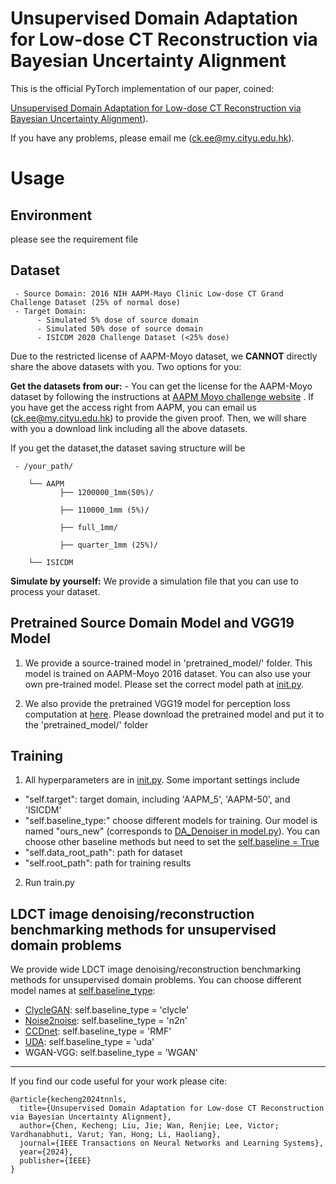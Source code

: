 # Unsupervised Domain Adaptation for Low-dose CT Reconstruction via Bayesian Uncertainty Alignment


This is the official PyTorch implementation of our paper, coined:

[Unsupervised Domain Adaptation for Low-dose CT Reconstruction via Bayesian Uncertainty Alignment](https://ieeexplore.ieee.org/document/10593806)). 

If you have any problems, please email me (ck.ee@my.cityu.edu.hk).


# Usage
## Environment  
please see the requirement file
## Dataset 
     - Source Domain: 2016 NIH AAPM-Mayo Clinic Low-dose CT Grand Challenge Dataset (25% of normal dose)
     - Target Domain: 
          - Simulated 5% dose of source domain
          - Simulated 50% dose of source domain
          - ISICDM 2020 Challenge Dataset (<25% dose)

Due to the restricted license of AAPM-Moyo dataset, we **CANNOT** directly share the above datasets with you. Two options for you:

**Get the datasets from our:** - You can get the license for the AAPM-Moyo dataset by following the instructions at [AAPM Moyo challenge website](https://www.aapm.org/grandchallenge/lowdosect/) . If you have get the access right from AAPM, you can email us (ck.ee@my.cityu.edu.hk) to provide the given proof. Then, we will share with you a download link including all the above datasets. 

If you get the dataset,the dataset saving structure will be 

     - /your_path/
     
        └── AAPM
               ├── 1200000_1mm(50%)/
     
               ├── 110000_1mm (5%)/
     
               ├── full_1mm/
               
               ├── quarter_1mm (25%)/
          
        └── ISICDM
**Simulate by yourself:** We provide a simulation file that you can use to process your dataset.

## Pretrained Source Domain Model and VGG19 Model
1. We provide a source-trained model in 'pretrained_model/' folder. This model is trained on AAPM-Moyo 2016 dataset. You can also use your own pre-trained model. Please set the correct model path at [init.py](https://github.com/tonyckc/UDA-BUA-code/blob/main/init.py#L202).

2. We also provide the pretrained VGG19 model for perception loss computation at [here](https://drive.google.com/file/d/1mNAn0P42CcRx3-qzw76Px93s2H8jajc-/view?usp=sharing). Please download the pretrained model and put it to the 'pretrained_model/' folder

## Training
1. All hyperparameters are in [init.py](https://github.com/tonyckc/UDA-BUA-code/blob/main/init.py). Some important settings include
- "self.target": target domain, including  'AAPM_5', 'AAPM-50', and 'ISICDM'
- "self.baseline_type:" choose different models for training. Our model is named "ours_new" (corresponds to [DA_Denoiser in model.py](https://github.com/tonyckc/UDA-BUA-code/blob/main/model.py#L1478)). You can choose other baseline methods but need to set the [self.baseline = True](https://github.com/tonyckc/UDA-BUA-code/blob/main/init.py#L68)
- "self.data_root_path": path for dataset 
- "self.root_path": path for training results 
2. Run train.py

## LDCT image denoising/reconstruction benchmarking methods for unsupervised domain problems
We provide wide LDCT image denoising/reconstruction benchmarking methods for unsupervised domain problems. You can choose different model names at [self.baseline_type](https://github.com/tonyckc/UDA-BUA-code/blob/main/init.py#L68):
- [ClycleGAN](https://www.sciencedirect.com/science/article/pii/S1361841521002541): self.baseline_type = 'clycle'
- [Noise2noise](https://arxiv.org/abs/1803.04189): self.baseline_type = 'n2n'
- [CCDnet](https://www.sciencedirect.com/science/article/pii/S0010482523006844): self.baseline_type = 'RMF'
- [UDA](https://ieeexplore.ieee.org/abstract/document/9969607): self.baseline_type = 'uda'
- WGAN-VGG: self.baseline_type = 'WGAN'

***
If you find our code useful for your work please cite:
```
@article{kecheng2024tnnls,
  title={Unsupervised Domain Adaptation for Low-dose CT Reconstruction via Bayesian Uncertainty Alignment},
  author={Chen, Kecheng; Liu, Jie; Wan, Renjie; Lee, Victor; Vardhanabhuti, Varut; Yan, Hong; Li, Haoliang},
  journal={IEEE Transactions on Neural Networks and Learning Systems},
  year={2024},
  publisher={IEEE}
}
```
  
